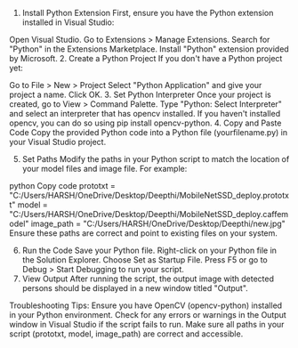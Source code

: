 1. Install Python Extension
First, ensure you have the Python extension installed in Visual Studio:

Open Visual Studio.
Go to Extensions > Manage Extensions.
Search for "Python" in the Extensions Marketplace.
Install "Python" extension provided by Microsoft.
2. Create a Python Project
If you don't have a Python project yet:

Go to File > New > Project
Select "Python Application" and give your project a name.
Click OK.
3. Set Python Interpreter
Once your project is created, go to View > Command Palette.
Type "Python: Select Interpreter" and select an interpreter that has opencv installed. If you haven't installed opencv, you can do so using pip install opencv-python.
4. Copy and Paste Code
Copy the provided Python code into a Python file (yourfilename.py) in your Visual Studio project.

5. Set Paths
Modify the paths in your Python script to match the location of your model files and image file. For example:

python
Copy code
prototxt = "C:/Users/HARSH/OneDrive/Desktop/Deepthi/MobileNetSSD_deploy.prototxt"
model = "C:/Users/HARSH/OneDrive/Desktop/Deepthi/MobileNetSSD_deploy.caffemodel"
image_path = "C:/Users/HARSH/OneDrive/Desktop/Deepthi/new.jpg"
Ensure these paths are correct and point to existing files on your system.

6. Run the Code
Save your Python file.
Right-click on your Python file in the Solution Explorer.
Choose Set as Startup File.
Press F5 or go to Debug > Start Debugging to run your script.
7. View Output
After running the script, the output image with detected persons should be displayed in a new window titled "Output".

Troubleshooting Tips:
Ensure you have OpenCV (opencv-python) installed in your Python environment.
Check for any errors or warnings in the Output window in Visual Studio if the script fails to run.
Make sure all paths in your script (prototxt, model, image_path) are correct and accessible.

